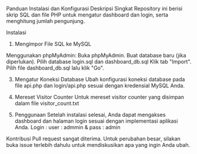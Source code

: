 Panduan Instalasi dan Konfigurasi
Deskripsi Singkat
Repository ini berisi skrip SQL dan file PHP untuk mengatur dashboard dan login, serta menghitung jumlah pengunjung.

Instalasi
1. Mengimpor File SQL ke MySQL

Menggunakan phpMyAdmin:
Buka phpMyAdmin.
Buat database baru (jika diperlukan).
Pilih database login.sql dan dashboard_db.sql
Klik tab "Import".
Pilih file dashboard_db.sql lalu klik "Go".

3. Mengatur Koneksi Database
Ubah konfigurasi koneksi database pada file api.php dan login/api.php sesuai dengan kredensial MySQL Anda.

4. Mereset Visitor Counter
Untuk mereset visitor counter yang disimpan dalam file visitor_count.txt

5. Penggunaan
Setelah instalasi selesai, Anda dapat mengakses dashboard dan halaman login sesuai dengan implementasi aplikasi Anda.
Login : user : admmin & pass : admin

Kontribusi
Pull request sangat diterima. Untuk perubahan besar, silakan buka issue terlebih dahulu untuk mendiskusikan apa yang ingin Anda ubah.

